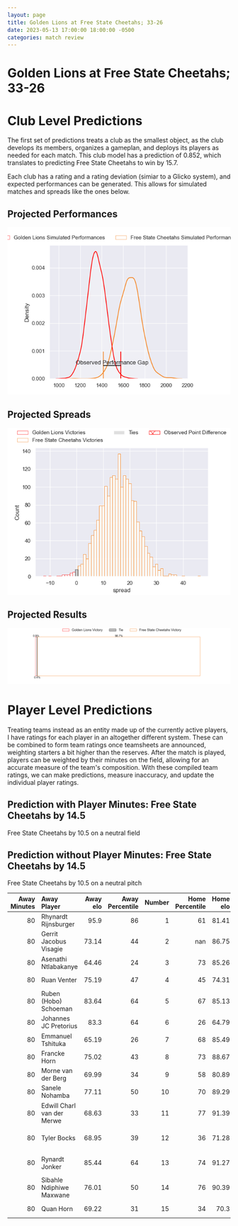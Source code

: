 ```yaml
---  
layout: page  
title: Golden Lions at Free State Cheetahs; 33-26  
date: 2023-05-13 17:00:00 18:00:00 -0500  
categories: match review  
---
```

# Golden Lions at Free State Cheetahs; 33-26

# Club Level Predictions


The first set of predictions treats a club as the smallest object, as the club develops its members, organizes a gameplan, and deploys its players as needed for each match. This club model has a prediction of 0.852, which translates to predicting Free State Cheetahs to win by 15.7.

Each club has a rating and a rating deviation (simiar to a Glicko system), and expected performances can be generated. This allows for simulated matches and spreads like the ones below.
## Projected Performances


![Projected Performances](plots/performances_2023-05-13-FreeStateCheetahs-GoldenLions.png)
## Projected Spreads


![Projected Spreads](plots/spreads_2023-05-13-FreeStateCheetahs-GoldenLions.png)
## Projected Results


![Projected Results](plots/resultbar_2023-05-13-FreeStateCheetahs-GoldenLions.png)
# Player Level Predictions


Treating teams instead as an entity made up of the currently active players, I have ratings for each player in an altogether different system. These can be combined to form team ratings once teamsheets are announced, weighting starters a bit higher than the reserves. After the match is played, players can be weighted by their minutes on the field, allowing for an accurate measure of the team's composition. With these compiled team ratings, we can make predictions, measure inaccuracy, and update the individual player ratings.
## Prediction with Player Minutes: Free State Cheetahs by 14.5


Free State Cheetahs by 10.5 on a neutral field
## Prediction without Player Minutes: Free State Cheetahs by 14.5


Free State Cheetahs by 10.5 on a neutral pitch



|   Away Minutes | Away Player                |   Away elo |   Away Percentile |   Number |   Home Percentile |   Home elo | Home Player              |   Home Minutes |
|---------------:|:---------------------------|-----------:|------------------:|---------:|------------------:|-----------:|:-------------------------|---------------:|
|             80 | Rhynardt Rijnsburger       |      95.9  |                86 |        1 |                61 |      81.41 | Schalk Ferreira          |             80 |
|             80 | Gerrit Jacobus Visagie     |      73.14 |                44 |        2 |               nan |      86.75 | Louis van der Westhuizen |             80 |
|             80 | Asenathi Ntlabakanye       |      64.46 |                24 |        3 |                73 |      85.26 | Hencus van Wyk           |             80 |
|             80 | Ruan Venter                |      75.19 |                47 |        4 |                45 |      74.31 | Rynier Mark Bernardo     |             80 |
|             80 | Ruben (Hobo) Schoeman      |      83.64 |                64 |        5 |                67 |      85.13 | Victor Kutlwano Sekekete |             80 |
|             80 | Johannes JC Pretorius      |      83.3  |                64 |        6 |                26 |      64.79 | Gideon van der Merwe     |             80 |
|             80 | Emmanuel Tshituka          |      65.19 |                26 |        7 |                68 |      85.49 | Sibabalo Qoma            |             80 |
|             80 | Francke Horn               |      75.02 |                43 |        8 |                73 |      88.67 | George Cronje            |             80 |
|             80 | Morne van der Berg         |      69.99 |                34 |        9 |                58 |      80.89 | Ruan Pienaar             |             80 |
|             80 | Sanele Nohamba             |      77.11 |                50 |       10 |                70 |      89.29 | Reinhardt Fortuin        |             80 |
|             80 | Edwill Charl van der Merwe |      68.63 |                33 |       11 |                77 |      91.39 | Munier Hartzenberg       |             80 |
|             80 | Tyler Bocks                |      68.95 |                39 |       12 |                36 |      71.28 | Robert Thompson Ebersohn |             80 |
|             80 | Rynardt Jonker             |      85.44 |                64 |       13 |                74 |      91.27 | David Benjamin Brits     |             80 |
|             80 | Sibahle Ndiphiwe Maxwane   |      76.01 |                50 |       14 |                76 |      90.39 | Daniel Kasende Kalepula  |             80 |
|             80 | Quan Horn                  |      69.22 |                31 |       15 |                34 |      70.3  | Evardi Boshoff           |             80 |

